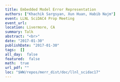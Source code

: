 ```yaml
---
title: Embedded Model Error Representation
authors: ["Khachik Sargsyan, Xun Huan, Habib Najm"]
event: LLNL SciDAC4 Prop Meeting
event_url: 
location: Livermore, CA
summary: Talk
abstract: "<br>"
date: "2017-01-30"
publishDate: "2017-01-30"
tags:  []
all_day:  false
featured:  false
math:  true
url_pdf: ""
loc: "$WW/repos/merr_dist/doc/llnl_scidac17"
---
```

